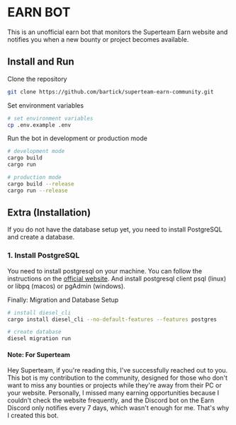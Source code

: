 # EARN BOT

This is an unofficial earn bot that monitors the Superteam Earn website and notifies you when a new bounty or project becomes available.

## Install and Run

Clone the repository

```bash
git clone https://github.com/bartick/superteam-earn-community.git
```

Set environment variables

```bash
# set environment variables
cp .env.example .env
```

Run the bot in development or production mode
```bash
# development mode
cargo build
cargo run

# production mode
cargo build --release
cargo run --release
```

## Extra (Installation)

If you do not have the database setup yet, you need to install PostgreSQL and create a database.

### 1. Install PostgreSQL

You need to install postgresql on your machine. You can follow the instructions on the [official website](https://www.postgresql.org/download/).
And install postgresql client psql (linux) or libpq (macos) or pgAdmin (windows).

Finally: Migration and Database Setup 
```bash
# install diesel_cli
cargo install diesel_cli --no-default-features --features postgres

# create database
diesel migration run
```

#### Note: For Superteam

Hey Superteam, if you're reading this, I've successfully reached out to you. This bot is my contribution to the community, designed for those who don't want to miss any bounties or projects while they're away from their PC or your website. Personally, I missed many earning opportunities because I couldn't check the website frequently, and the Discord bot on the Earn Discord only notifies every 7 days, which wasn't enough for me. That's why I created this bot.